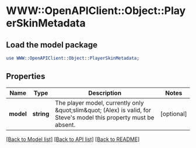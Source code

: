 # WWW::OpenAPIClient::Object::PlayerSkinMetadata

## Load the model package
```perl
use WWW::OpenAPIClient::Object::PlayerSkinMetadata;
```

## Properties
Name | Type | Description | Notes
------------ | ------------- | ------------- | -------------
**model** | **string** | The player model, currently only \&quot;slim\&quot; (Alex) is valid, for Steve&#39;s model this property must be absent. | [optional] 

[[Back to Model list]](../README.md#documentation-for-models) [[Back to API list]](../README.md#documentation-for-api-endpoints) [[Back to README]](../README.md)


